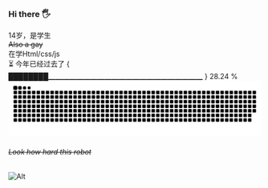 ### Hi there 🖐️
14岁，是学生  
~~Also a gay~~  
在学Html/css/js  
⏳ 今年已经过去了 { ████████▁▁▁▁▁▁▁▁▁▁▁▁▁▁▁▁▁▁▁▁▁▁ } 28.24 %
![](https://raw.githubusercontent.com/Lemonawa/Lemonawa/main/assets/github-contribution-grid-snake.svg)
###### ~~Look how hard this robot~~
![Alt](https://repobeats.axiom.co/api/embed/e02bb0793bf59235fcd0d02d38bf634123fc3a78.svg "Repobeats analytics image")

